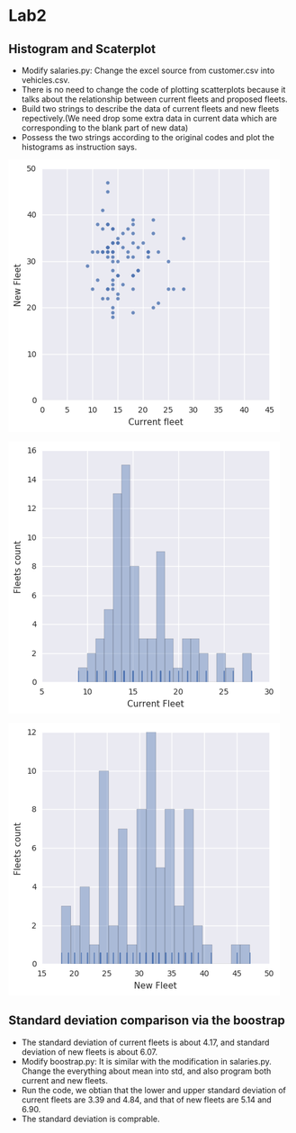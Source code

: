 # Lab2

## Histogram and Scaterplot
* Modify salaries.py: Change the excel source from customer.csv into vehicles.csv. 
* There is no need to change the code of plotting scatterplots because it talks about the relationship between current fleets and proposed fleets.
* Build two strings to describe the data of current fleets and new fleets repectively.(We need drop some extra data in current data which are corresponding to the blank part of new data)
* Possess the two strings according to  the original codes and plot the histograms as instruction says.

![scaterplot](./scaterplot.png?raw=true)

![histogram](./histogram.png?raw=true)

![histogram_new](./histogram_new.png?raw=true)


## Standard deviation comparison via the boostrap

* The standard deviation of current fleets is about 4.17, and standard deviation of new fleets is about 6.07.
* Modify boostrap.py: It is similar with the modification in salaries.py. Change the everything about mean into std, and also program both current and new fleets.
* Run the code, we obtian that the lower and upper standard deviation of current fleets are 3.39 and 4.84, and that of new fleets are 5.14 and 6.90.  
* The standard deviation is comprable.
	
